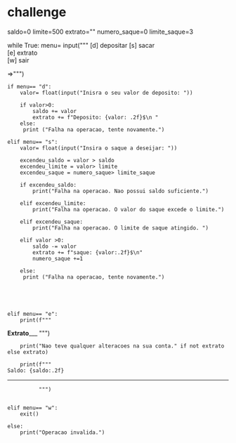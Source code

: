 # challenge

saldo=0
limite=500
extrato=""
numero_saque=0
limite_saque=3

while True:
    menu= input("""
   [d] depositar
   [s] sacar       
   [e] extrato   
   [w] sair    
     
   =>""")
    
    if menu== "d": 
        valor= float(input("Inisra o seu valor de deposito: "))

        if valor>0:
            saldo += valor
            extrato += f"Deposito: {valor: .2f}$\n "
        else:
         print ("Falha na operacao, tente novamente.")

    elif menu== "s":
        valor= float(input("Insira o saque a deseijar: "))

        excendeu_saldo = valor > saldo
        excendeu_limite = valor> limite
        excendeu_saque = numero_saque> limite_saque

        if excendeu_saldo:
            print("Falha na operacao. Nao possui saldo suficiente.")

        elif excendeu_limite:
            print("Falha na operacao. O valor do saque excede o limite.")

        elif excendeu_saque:
            print("Falha na operacao. O limite de saque atingido. ")

        elif valor >0:
            saldo -= valor
            extrato += f"saque: {valor:.2f}$\n"
            numero_saque +=1 

        else:
         print ("Falha na operacao, tente novamente.")





    elif menu== "e":
        print(f"""
__________________Extrato_____________________     """)

        print("Nao teve qualquer alteracoes na sua conta." if not extrato else extrato)
      
        print(f"""
    Saldo: {saldo:.2f}                
______________________________________________              
              """)
        
        
    elif menu== "w":
        exit()
    
    else:
        print("Operacao invalida.")
